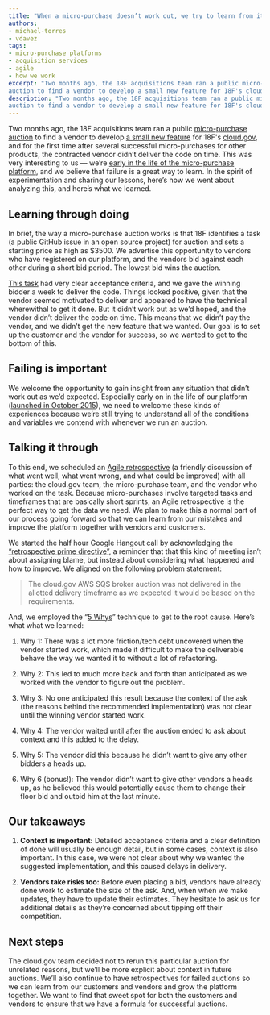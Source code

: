 ```yaml
---
title: "When a micro-purchase doesn’t work out, we try to learn from it"
authors:
- michael-torres
- vdavez
tags:
- micro-purchase platforms
- acquisition services
- agile
- how we work
excerpt: "Two months ago, the 18F acquisitions team ran a public micro-purchase
auction to find a vendor to develop a small new feature for 18F's cloud.gov, and for the first time after several successful micro-purchases for other products, the contracted vendor didn’t deliver the code on time. This was very interesting to us we’re early in the life of the micro-purchase platform, and we believe that failure is a great way to learn. In the spirit of experimentation and sharing our lessons, here’s how we went about analyzing this, and here’s what we learned."
description: "Two months ago, the 18F acquisitions team ran a public micro-purchase
auction to find a vendor to develop a small new feature for 18F's cloud.gov, and for the first time after several successful micro-purchases for other products, the contracted vendor didn’t deliver the code on time. This was very interesting to us we’re early in the life of the micro-purchase platform, and we believe that failure is a great way to learn. In the spirit of experimentation and sharing our lessons, here’s how we went about analyzing this, and here’s what we learned."
---
```


Two months ago, the 18F acquisitions team ran a public [micro-purchase
auction](https://micropurchase.18f.gov/) to find a vendor to develop
[a small new feature](https://micropurchase.18f.gov/auctions/24) for
18F's [cloud.gov](https://cloud.gov/), and for the first time after
several successful micro-purchases for other products, the contracted
vendor didn’t deliver the code on time. This was very interesting to us
— we’re [early in the life of the micro-purchase
platform](https://18f.gsa.gov/tags/micro-purchase-platforms/), and we
believe that failure is a great way to learn. In the spirit of
experimentation and sharing our lessons, here’s how we went about
analyzing this, and here’s what we learned.

Learning through doing
----------------------

In brief, the way a micro-purchase auction works is that 18F identifies
a task (a public GitHub issue in an open source project) for auction and
sets a starting price as high as $3500. We advertise this opportunity
to vendors who have registered on our platform, and the vendors bid
against each other during a short bid period. The lowest bid wins the
auction.

[This task](https://github.com/18F/cg-atlas/issues/19) had very clear
acceptance criteria, and we gave the winning bidder a week to deliver
the code. Things looked positive, given that the vendor seemed motivated
to deliver and appeared to have the technical wherewithal to get it
done. But it didn’t work out as we’d hoped, and the vendor didn’t
deliver the code on time. This means that we didn’t pay the vendor, and
we didn’t get the new feature that we wanted. Our goal is to set up the
customer and the vendor for success, so we wanted to get to the bottom
of this.

Failing is important
--------------------

We welcome the opportunity to gain insight from any situation that
didn’t work out as we’d expected. Especially early on in the life of our
platform ([launched in October
2015](https://18f.gsa.gov/tags/micro-purchase-platforms/)), we need to
welcome these kinds of experiences because we’re still trying to
understand all of the conditions and variables we contend with whenever
we run an auction.

Talking it through
------------------

To this end, we scheduled an [Agile
retrospective](https://www.scrumalliance.org/community/articles/2014/april/key-elements-of-sprint-retrospective)
(a friendly discussion of what went well, what went wrong, and what
could be improved) with all parties: the cloud.gov team, the
micro-purchase team, and the vendor who worked on the task. Because
micro-purchases involve targeted tasks and timeframes that are basically
short sprints, an Agile retrospective is the perfect way to get the data
we need. We plan to make this a normal part of our process going forward
so that we can learn from our mistakes and improve the platform together
with vendors and customers.

We started the half hour Google Hangout call by acknowledging the
[“retrospective prime
directive”](http://retrospectivewiki.org/index.php?title=The_Prime_Directive),
a reminder that that this kind of meeting isn’t about assigning blame,
but instead about considering what happened and how to improve. We
aligned on the following problem statement:

> The cloud.gov AWS SQS broker auction was not delivered in the
> allotted delivery timeframe as we expected it would be based on the
> requirements.

And, we employed the “[5
Whys](https://www.isixsigma.com/tools-templates/cause-effect/determine-root-cause-5-whys/)”
technique to get to the root cause. Here’s what what we learned:

1.  Why 1: There was a lot more friction/tech debt uncovered when the
vendor started work, which made it difficult to make the
deliverable behave the way we wanted it to without a lot of
refactoring.

2.  Why 2: This led to much more back and forth than anticipated as we
worked with the vendor to figure out the problem.

3.  Why 3: No one anticipated this result because the context of the
ask (the reasons behind the recommended implementation) was not
clear until the winning vendor started work.

4.  Why 4: The vendor waited until after the auction ended to ask
about context and this added to the delay.

5.  Why 5: The vendor did this because he didn’t want to give any
other bidders a heads up.

6.  Why 6 (bonus!): The vendor didn’t want to give other vendors a
heads up, as he believed this would potentially cause them to
change their floor bid and outbid him at the last minute.

Our takeaways
-------------

1.  **Context is important:** Detailed acceptance criteria and a clear
definition of done will usually be enough detail, but in some
cases, context is also important. In this case, we were not clear
about why we wanted the suggested implementation, and this caused
delays in delivery.

2.  **Vendors take risks too:** Before even placing a bid, vendors have
already done work to estimate the size of the ask. And, when when
we make updates, they have to update their estimates. They
hesitate to ask us for additional details as they’re concerned
about tipping off their competition.

Next steps
----------

The cloud.gov team decided not to rerun this particular auction for
unrelated reasons, but we’ll be more explicit about context in future
auctions. We’ll also continue to have retrospectives for failed auctions
so we can learn from our customers and vendors and grow the platform
together. We want to find that sweet spot for both the customers and
vendors to ensure that we have a formula for successful auctions.
